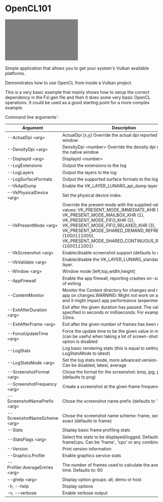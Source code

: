 <!-- #AG_DEMOAPP_HEADER_BEGIN# -->
# OpenCL101
<img src="Example.jpg" height="135px">

<!-- #AG_DEMOAPP_HEADER_END# -->
<!-- #AG_BRIEF_BEGIN# -->
Simple application that allows you to get your system's Vulkan available platforms.

Demonstrates how to use OpenCL from inside a Vulkan project.

This is a very basic example that mainly shows how to setup the correct dependency in the Fsl.gen file and
then it does some very basic OpenCL operations. It could be used as a good starting point for a more complex example.

<!-- #AG_BRIEF_END# -->

<!-- #AG_DEMOAPP_COMMANDLINE_ARGUMENTS_BEGIN# -->

Command line arguments':

Argument                        |Description                                                                                                                                                                                                                                                                                                                |Source
--------------------------------|---------------------------------------------------------------------------------------------------------------------------------------------------------------------------------------------------------------------------------------------------------------------------------------------------------------------------|---------------
--ActualDpi \<arg>              |ActualDpi [x,y] Override the actual dpi reported by the native window                                                                                                                                                                                                                                                      |DemoHost
--DensityDpi \<arg>             |DensityDpi \<number> Override the density dpi reported by the native window                                                                                                                                                                                                                                                |DemoHost
--DisplayId \<arg>              |DisplayId \<number>                                                                                                                                                                                                                                                                                                        |DemoHost
--LogExtensions                 |Output the extensions to the log                                                                                                                                                                                                                                                                                           |DemoHost
--LogLayers                     |Output the layers to the log                                                                                                                                                                                                                                                                                               |DemoHost
--LogSurfaceFormats             |Output the supported surface formats to the log                                                                                                                                                                                                                                                                            |DemoHost
--VkApiDump                     |Enable the VK_LAYER_LUNARG_api_dump layer.                                                                                                                                                                                                                                                                                 |DemoHost
--VkPhysicalDevice \<arg>       |Set the physical device index.                                                                                                                                                                                                                                                                                             |DemoHost
--VkPresentMode \<arg>          |Override the present mode with the supplied value. Known values: VK_PRESENT_MODE_IMMEDIATE_KHR (0), VK_PRESENT_MODE_MAILBOX_KHR (1), VK_PRESENT_MODE_FIFO_KHR (2), VK_PRESENT_MODE_FIFO_RELAXED_KHR (3), VK_PRESENT_MODE_SHARED_DEMAND_REFRESH_KHR (1000111000), VK_PRESENT_MODE_SHARED_CONTINUOUS_REFRESH_KHR (1000111001)|DemoHost
--VkScreenshot \<arg>           |Enable/disable screenshot support (defaults to enabled)                                                                                                                                                                                                                                                                    |DemoHost
--VkValidate \<arg>             |Enable/disable the VK_LAYER_LUNARG_standard_validation layer.                                                                                                                                                                                                                                                              |DemoHost
--Window \<arg>                 |Window mode [left,top,width,height]                                                                                                                                                                                                                                                                                        |DemoHost
--AppFirewall                   |Enable the app firewall, reporting crashes on-screen instead of exiting                                                                                                                                                                                                                                                    |DemoHostManager
--ContentMonitor                |Monitor the Content directory for changes and restart the app on changes.WARNING: Might not work on all platforms and it might impact app performance (experimental)                                                                                                                                                       |DemoHostManager
--ExitAfterDuration \<arg>      |Exit after the given duration has passed. The value can be specified in seconds or milliseconds. For example 10s or 10ms.                                                                                                                                                                                                  |DemoHostManager
--ExitAfterFrame \<arg>         |Exit after the given number of frames has been rendered                                                                                                                                                                                                                                                                    |DemoHostManager
--ForceUpdateTime \<arg>        |Force the update time to be the given value in microseconds (can be useful when taking a lot of screen-shots). If 0 this option is disabled                                                                                                                                                                                |DemoHostManager
--LogStats                      |Log basic rendering stats (this is equal to setting LogStatsMode to latest)                                                                                                                                                                                                                                                |DemoHostManager
--LogStatsMode \<arg>           |Set the log stats mode, more advanced version of LogStats. Can be disabled, latest, average                                                                                                                                                                                                                                |DemoHostManager
--ScreenshotFormat \<arg>       |Chose the format for the screenshot: bmp, jpg, png or tga (defaults to png)                                                                                                                                                                                                                                                |DemoHostManager
--ScreenshotFrequency \<arg>    |Create a screenshot at the given frame frequency                                                                                                                                                                                                                                                                           |DemoHostManager
--ScreenshotNamePrefix \<arg>   |Chose the screenshot name prefix (defaults to 'Screenshot')                                                                                                                                                                                                                                                                |DemoHostManager
--ScreenshotNameScheme \<arg>   |Chose the screenshot name scheme: frame, sequence or exact (defaults to frame)                                                                                                                                                                                                                                             |DemoHostManager
--Stats                         |Display basic frame profiling stats                                                                                                                                                                                                                                                                                        |DemoHostManager
--StatsFlags \<arg>             |Select the stats to be displayed/logged. Defaults to frame\|cpu. Can be 'frame', 'cpu' or any combination                                                                                                                                                                                                                  |DemoHostManager
--Version                       |Print version information                                                                                                                                                                                                                                                                                                  |DemoHostManager
--Graphics.Profile              |Enable graphics service stats                                                                                                                                                                                                                                                                                              |GraphicsService
--Profiler.AverageEntries \<arg>|The number of frames used to calculate the average frame-time. Defaults to: 60                                                                                                                                                                                                                                             |ProfilerService
--ghelp \<arg>                  |Display option groups: all, demo or host                                                                                                                                                                                                                                                                                   |base
-h, --help                      |Display options                                                                                                                                                                                                                                                                                                            |base
-v, --verbose                   |Enable verbose output                                                                                                                                                                                                                                                                                                      |base
<!-- #AG_DEMOAPP_COMMANDLINE_ARGUMENTS_END# -->
